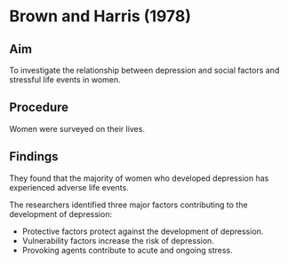 # Brown and Harris (1978)

## Aim

To investigate the relationship between depression and social factors and stressful life events in women.

## Procedure

Women were surveyed on their lives.

## Findings

They found that the majority of women who developed depression has experienced adverse life events.

The researchers identified three major factors contributing to the development of depression:

- Protective factors protect against the development of depression.
- Vulnerability factors increase the risk of depression.
- Provoking agents contribute to acute and ongoing stress.
